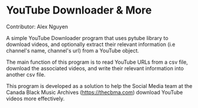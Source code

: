 # YouTube Downloader & More

Contributor: Alex Nguyen 

A simple YouTube Downloader program that uses pytube library to download videos, and optionally extract their relevant information (i.e channel's name, channel's url) from a YouTube object.

The main function of this program is to read YouTube URLs from a csv file, download the associated videos, and write their relevant information into another csv file. 

This program is developed as a solution to help the Social Media team at the Canada Black Music Archives (https://thecbma.com) download YouTube videos more effectively. 
